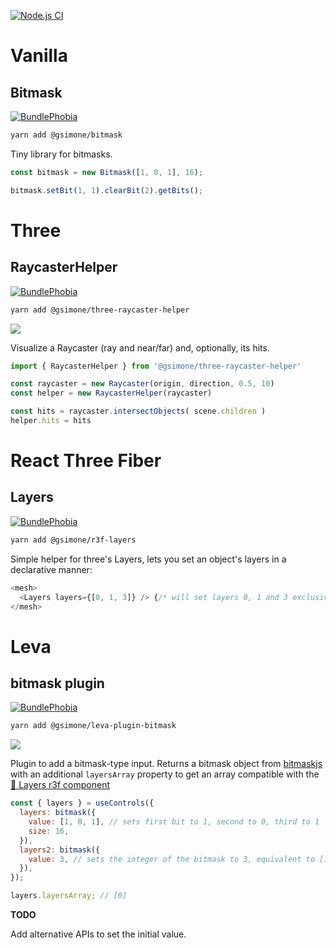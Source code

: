 [![Node.js CI](https://github.com/gsimone/things/actions/workflows/node.js.yml/badge.svg)](https://github.com/gsimone/things/actions/workflows/node.js.yml)

# Vanilla

## Bitmask

[![BundlePhobia](https://badgen.net/bundlephobia/minzip/@gsimone/bitmask)](https://bundlephobia.com/package/@gsimone/bitmask)

```bash
yarn add @gsimone/bitmask
```

Tiny library for bitmasks.

```js
const bitmask = new Bitmask([1, 0, 1], 16);

bitmask.setBit(1, 1).clearBit(2).getBits();
```

# Three

## RaycasterHelper

[![BundlePhobia](https://badgen.net/bundlephobia/minzip/@gsimone/three-raycaster-helper)](https://bundlephobia.com/package/@gsimone/three-raycaster-helper)

```bash
yarn add @gsimone/three-raycaster-helper
```

![](https://github.com/gsimone/things/blob/feat/raycaster-helper/_images_/raycaster.png?raw=true)

Visualize a Raycaster (ray and near/far) and, optionally, its hits.

```js
import { RaycasterHelper } from '@gsimone/three-raycaster-helper'

const raycaster = new Raycaster(origin, direction, 0.5, 10)
const helper = new RaycasterHelper(raycaster)

const hits = raycaster.intersectObjects( scene.children )
helper.hits = hits
```

# React Three Fiber

## Layers

[![BundlePhobia](https://badgen.net/bundlephobia/minzip/@gsimone/r3f-layers)](https://bundlephobia.com/package/@gsimone/r3f-layers)

```bash
yarn add @gsimone/r3f-layers
```

Simple helper for three's Layers, lets you set an object's layers in a declarative manner:

```js
<mesh>
  <Layers layers={[0, 1, 3]} /> {/* will set layers 0, 1 and 3 exclusively */}
</mesh>
```

# Leva

## bitmask plugin

[![BundlePhobia](https://badgen.net/bundlephobia/minzip/@gsimone/leva-plugin-bitmask)](https://bundlephobia.com/package/@gsimone/leva-plugin-bitmask)

```bash
yarn add @gsimone/leva-plugin-bitmask
```

![](https://github.com/gsimone/things/blob/feat/raycaster-helper/_images_/leva-bitmask.png?raw=true)

Plugin to add a bitmask-type input. Returns a bitmask object from [bitmaskjs](https://www.npmjs.com/package/bitmaskjs) with an additional `layersArray` property to get an array compatible with the [🔗 Layers r3f component](https://github.com/gsimone/things#layers)

```js
const { layers } = useControls({
  layers: bitmask({
    value: [1, 0, 1], // sets first bit to 1, second to 0, third to 1
    size: 16,
  }),
  layers2: bitmask({
    value: 3, // sets the integer of the bitmask to 3, equivalent to [1, 1]
  }),
});

layers.layersArray; // [0]
```

**TODO**

Add alternative APIs to set the initial value.
